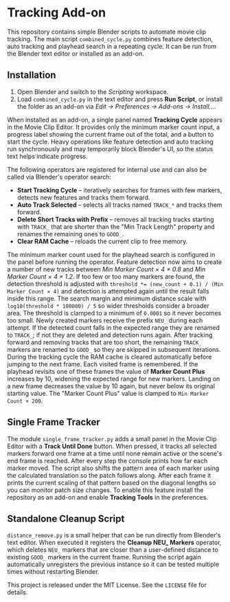 # Tracking Add-on

This repository contains simple Blender scripts to automate movie clip
tracking. The main script `combined_cycle.py` combines feature detection,
auto tracking and playhead search in a repeating cycle. It can be run from
the Blender text editor or installed as an add-on.

## Installation
1. Open Blender and switch to the *Scripting* workspace.
2. Load `combined_cycle.py` in the text editor and press **Run Script**, or
   install the folder as an add-on via *Edit → Preferences → Add-ons →
   Install...*.

When installed as an add-on, a single panel named **Tracking Cycle** appears in
the Movie Clip Editor. It provides only the minimum marker count input, a
progress label showing the current frame out of the total, and a button to start
the cycle. Heavy operations like feature detection and auto tracking run
synchronously and may temporarily block Blender's UI, so the status text helps
indicate progress.

The following operators are registered for internal use and can also be called
via Blender's operator search:

- **Start Tracking Cycle** – iteratively searches for frames with few markers,
  detects new features and tracks them forward.
- **Auto Track Selected** – selects all tracks named `TRACK_*` and tracks them forward.
- **Delete Short Tracks with Prefix** – removes all tracking tracks starting
  with `TRACK_` that are shorter than the "Min Track Length" property and
  renames the remaining ones to `GOOD_`.
- **Clear RAM Cache** – reloads the current clip to free memory.

The minimum marker count used for the playhead search is configured in the
panel before running the operator. Feature detection now aims to create a
number of new tracks between *Min Marker Count × 4 × 0.8* and
*Min Marker Count × 4 × 1.2*. If too few or too many markers are found, the
detection threshold is adjusted with
``threshold *= (new_count + 0.1) / (Min Marker Count × 4)``
and detection is attempted again until the
result falls inside this range. The search margin and minimum distance scale
with ``log10(threshold * 100000) / 5`` so wider thresholds consider a broader area.
The threshold is clamped to a minimum of ``0.0001`` so it never becomes too small.
Newly created markers receive the prefix `NEU_` during each attempt. If the
detected count falls in the expected range they are renamed to `TRACK_`; if not
they are deleted and detection runs again.
After tracking forward and removing tracks that are too short, the remaining
`TRACK_` markers are renamed to `GOOD_` so they are skipped in subsequent
iterations.
During the tracking cycle the RAM cache is cleared automatically before jumping
to the next frame.
Each visited frame is remembered. If the playhead revisits one of these frames
the value of **Marker Count Plus** increases by 10, widening the expected
range for new markers. Landing on a new frame decreases the value by 10 again,
but never below its original starting value. The "Marker Count Plus" value
is clamped to ``Min Marker Count × 200``.

## Single Frame Tracker

The module `single_frame_tracker.py` adds a small panel in the Movie Clip
Editor with a **Track Until Done** button. When pressed, it tracks all selected
markers forward one frame at a time until none remain active or the scene's end
frame is reached. After every step the console prints how far each marker
moved. The script also shifts the pattern area of each marker using the
calculated translation so the patch follows along. After each frame it prints
the current scaling of that pattern based on the diagonal lengths so you can
monitor patch size changes. To enable this feature install the repository as an
add-on and enable **Tracking Tools** in the preferences.

## Standalone Cleanup Script

`distance_remove.py` is a small helper that can be run directly from
Blender's text editor. When executed it registers the **Cleanup NEU_ Markers**
operator, which deletes `NEU_` markers that are closer than a user-defined
distance to existing `GOOD_` markers in the current frame. Running the script
again automatically unregisters the previous instance so it can be tested
multiple times without restarting Blender.

This project is released under the MIT License. See the `LICENSE` file for
details.

